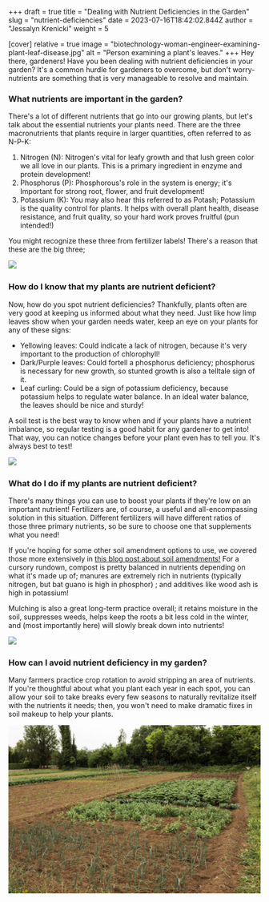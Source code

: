 +++
draft = true
title = "Dealing with Nutrient Deficiencies in the Garden"
slug = "nutrient-deficiencies"
date = 2023-07-16T18:42:02.844Z
author = "Jessalyn Krenicki"
weight = 5

[cover]
relative = true
image = "biotechnology-woman-engineer-examining-plant-leaf-disease.jpg"
alt = "Person examining a plant's leaves."
+++
Hey there, gardeners! Have you been dealing with nutrient deficiencies in your garden? It's a common hurdle for gardeners to overcome, but don't worry- nutrients are something that is very manageable to resolve and maintain.

### What nutrients are important in the garden?

There's a lot of different nutrients that go into our growing plants, but let's talk about the essential nutrients your plants need. There are the three macronutrients that plants require in larger quantities, often referred to as N-P-K:

1. Nitrogen (N): Nitrogen's vital for leafy growth and that lush green color we all love in our plants. This is a primary ingredient in enzyme and protein development!
2. Phosphorus (P): Phosphorous's role in the system is energy; it's Important for strong root, flower, and fruit development! 
3. Potassium (K): You may also hear this referred to as Potash; Potassium is the quality control for plants. It helps with overall plant health, disease resistance, and fruit quality, so your hard work proves fruitful (pun intended!)

You might recognize these three from fertilizer labels! There's a reason that these are the big three; 

![](smart-agriculture-iot-with-hand-planting-tree-background.jpg)

### How do I know that my plants are nutrient deficient?

Now, how do you spot nutrient deficiencies? Thankfully, plants often are very good at keeping us informed about what they need. Just like how limp leaves show when your garden needs water, keep an eye on your plants for any of these signs:

* Yellowing leaves: Could indicate a lack of nitrogen, because it's very important to the production of chlorophyll!
* Dark/Purple leaves: Could fortell a phosphorus deficiency; phosphorus is necessary for new growth, so stunted growth is also a telltale sign of it.
* Leaf curling: Could be a sign of potassium deficiency, because potassium helps to regulate water balance. In an ideal water balance, the leaves should be nice and sturdy!

A soil test is the best way to know when and if your plants have a nutrient imbalance, so regular testing is a good habit for any gardener to get into! That way, you can notice changes before your plant even has to tell you. It's always best to test!

![](pexels-syn-gor-10651660.jpg)

### What do I do if my plants are nutrient deficient?

There's many things you can use to boost your plants if they're low on an important nutrient! Fertilizers are, of course, a useful and all-encompassing solution in this situation. Different fertilizers will have different ratios of those three primary nutrients, so be sure to choose one that supplements what you need!

If you're hoping for some other soil amendment options to use, we covered those more extensively in [this blog post about soil amendments!](https://blog.planter.garden/posts/soil-amendments/) For a cursory rundown, compost is pretty balanced in nutrients depending on what it's made up of; manures are extremely rich in nutrients (typically nitrogen, but bat guano is high in phosphor) ; and additives like wood ash is high in potassium!

Mulching is also a great long-term practice overall; it retains moisture in the soil, suppresses weeds, helps keep the roots a bit less cold in the winter, and (most importantly here) will slowly break down into nutrients!

![](istock-1226575634.jpg)

### How can I avoid nutrient deficiency in my garden?

Many farmers practice crop rotation to avoid stripping an area of nutrients. If you're thoughtful about what you plant each year in each spot, you can allow your soil to take breaks every few seasons to naturally revitalize itself with the nutrients it needs; then, you won't need to make dramatic fixes in soil makeup to help your plants.

![](farm-life-with-vegetables-high-angle.jpg)